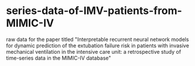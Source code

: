 # series-data-of-IMV-patients-from-MIMIC-IV
raw data for the paper titled "Interpretable recurrent neural network models for dynamic prediction of the extubation failure risk in patients with invasive mechanical ventilation in the intensive care unit: a retrospective study of time-series data in the MIMIC-IV database"
